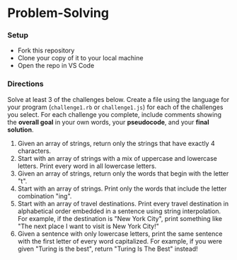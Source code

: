  # Problem-Solving

### Setup
- Fork this repository
- Clone your copy of it to your local machine
- Open the repo in VS Code

### Directions
Solve at least 3 of the challenges below. Create a file using the language for your program (`challenge1.rb` or `challenge1.js`) for each of the challenges you select. For each challenge you complete, include comments showing the **overall goal** in your own words, your **pseudocode**, and your **final solution**. 

1. Given an array of strings, return only the strings that have exactly 4 characters.
1. Start with an array of strings with a mix of uppercase and lowercase letters. Print every word in all lowercase letters.
1. Given an array of strings, return only the words that begin with the letter "t".
1. Start with an array of strings. Print only the words that include the letter combination "ing".
1. Start with an array of travel destinations. Print every travel destination in alphabetical order embedded in a sentence using string interpolation. For example, if the destination is "New York City", print something like "The next place I want to visit is New York City!" 
1. Given a sentence with only lowercase letters, print the same sentence with the first letter of every word capitalized. For example, if you were given "Turing is the best", return "Turing Is The Best" instead!
